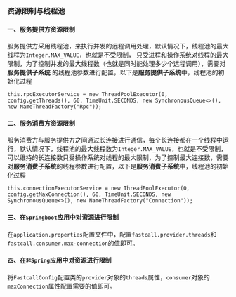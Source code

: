 ### 资源限制与线程池

#### 一、服务提供方资源限制
服务提供方采用线程池，来执行并发的远程调用处理，默认情况下，线程池的最大线程为`Integer.MAX_VALUE`，也就是不受限制，
只受进程和操作系统对线程的最大限制，为了控制并发的最大线程数（也就是同时能处理多少个远程调用），需要对**服务提供子系统**
的线程池参数进行配置，以下是**服务提供子系统**中，线程池的初始化过程
```
this.rpcExecutorService = new ThreadPoolExecutor(0, config.getThreads(), 60, TimeUnit.SECONDS, new SynchronousQueue<>(), new NameThreadFactory("Rpc"));
```

#### 二、服务消费方资源限制
服务消费方与服务提供方之间通过长连接进行通信，每个长连接都在一个线程中运行，默认情况下，线程池的最大线程数为`Integer.MAX_VALUE`，也就是不受限制，
可以维持的长连接数只受操作系统对线程的最大限制，为了控制最大连接数，需要对**服务消费子系统**的线程参数进行配置，以下是**服务消费子系统**中，线程池的初始化过程
```
this.connectionExecutorService = new ThreadPoolExecutor(0, config.getMaxConnection(), 60, TimeUnit.SECONDS, new SynchronousQueue<>(), new NameThreadFactory("Connection"));
```

#### 三、在`Springboot`应用中对资源进行限制
在`application.properties`配置文件中，配置`fastcall.provider.threads`和`fastcall.consumer.max-connection`的值即可。

#### 四、在`非Spring`应用中对资源进行限制
将`FastcallConfig`配置类的`provider`对象的`threads`属性，`consumer`对象的`maxConnection`属性配置需要的值即可。